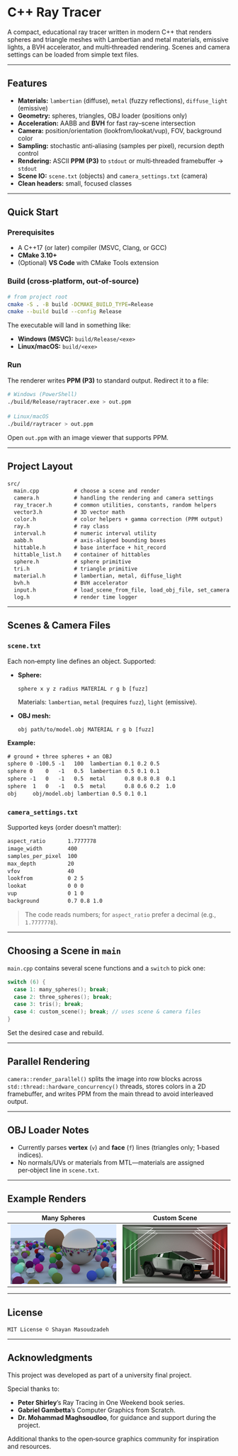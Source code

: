 # C++ Ray Tracer

A compact, educational ray tracer written in modern C++ that renders spheres and triangle meshes with Lambertian and metal materials, emissive lights, a BVH accelerator, and multi‑threaded rendering. Scenes and camera settings can be loaded from simple text files.

---

## Features

* **Materials:** `lambertian` (diffuse), `metal` (fuzzy reflections), `diffuse_light` (emissive)
* **Geometry:** spheres, triangles, OBJ loader (positions only)
* **Acceleration:** AABB and **BVH** for fast ray–scene intersection
* **Camera:** position/orientation (lookfrom/lookat/vup), FOV, background color
* **Sampling:** stochastic anti‑aliasing (samples per pixel), recursion depth control
* **Rendering:** ASCII **PPM (P3)** to `stdout` or multi‑threaded framebuffer → `stdout`
* **Scene IO:** `scene.txt` (objects) and `camera_settings.txt` (camera)
* **Clean headers:** small, focused classes

---

## Quick Start

### Prerequisites

* A C++17 (or later) compiler (MSVC, Clang, or GCC)
* **CMake 3.10+**
* (Optional) **VS Code** with CMake Tools extension

### Build (cross‑platform, out‑of‑source)

```bash
# from project root
cmake -S . -B build -DCMAKE_BUILD_TYPE=Release
cmake --build build --config Release
```

The executable will land in something like:

* **Windows (MSVC):** `build/Release/<exe>`
* **Linux/macOS:** `build/<exe>`

### Run

The renderer writes **PPM (P3)** to standard output. Redirect it to a file:

```bash
# Windows (PowerShell)
./build/Release/raytracer.exe > out.ppm

# Linux/macOS
./build/raytracer > out.ppm
```

Open `out.ppm` with an image viewer that supports PPM.

---

## Project Layout

```
src/
  main.cpp           # choose a scene and render
  camera.h           # handling the rendering and camera settings
  ray_tracer.h       # common utilities, constants, random helpers
  vector3.h          # 3D vector math
  color.h            # color helpers + gamma correction (PPM output)
  ray.h              # ray class
  interval.h         # numeric interval utility
  aabb.h             # axis‑aligned bounding boxes
  hittable.h         # base interface + hit_record
  hittable_list.h    # container of hittables
  sphere.h           # sphere primitive
  tri.h              # triangle primitive
  material.h         # lambertian, metal, diffuse_light
  bvh.h              # BVH accelerator
  input.h            # load_scene_from_file, load_obj_file, set_camera
  log.h              # render time logger
```

---

## Scenes & Camera Files

### `scene.txt`

Each non‑empty line defines an object. Supported:

* **Sphere:**

  ```
  sphere x y z radius MATERIAL r g b [fuzz]
  ```

  Materials: `lambertian`, `metal` (requires `fuzz`), `light` (emissive).
* **OBJ mesh:**

  ```
  obj path/to/model.obj MATERIAL r g b [fuzz]
  ```

**Example:**

```txt
# ground + three spheres + an OBJ
sphere 0 -100.5 -1   100  lambertian 0.1 0.2 0.5
sphere 0    0   -1   0.5  lambertian 0.5 0.1 0.1
sphere -1   0   -1   0.5  metal      0.8 0.8 0.8  0.1
sphere  1   0   -1   0.5  metal      0.8 0.6 0.2  1.0
obj     obj/model.obj lambertian 0.5 0.1 0.1
```

### `camera_settings.txt`

Supported keys (order doesn’t matter):

```txt
aspect_ratio       1.7777778
image_width        400
samples_per_pixel  100
max_depth          20
vfov               40
lookfrom           0 2 5
lookat             0 0 0
vup                0 1 0
background         0.7 0.8 1.0
```

> The code reads numbers; for `aspect_ratio` prefer a decimal (e.g., `1.7777778`).

---

## Choosing a Scene in `main`

`main.cpp` contains several scene functions and a `switch` to pick one:

```cpp
switch (6) {
  case 1: many_spheres(); break;
  case 2: three_spheres(); break;
  case 3: tris(); break;
  case 4: custom_scene(); break; // uses scene & camera files
}
```

Set the desired case and rebuild.

---

## Parallel Rendering

`camera::render_parallel()` splits the image into row blocks across `std::thread::hardware_concurrency()` threads, stores colors in a 2D framebuffer, and writes PPM from the main thread to avoid interleaved output.

---

## OBJ Loader Notes

* Currently parses **vertex** (`v`) and **face** (`f`) lines (triangles only; 1‑based indices).
* No normals/UVs or materials from MTL—materials are assigned per‑object line in `scene.txt`.

---

## Example Renders

|      Many Spheres       |        Custom Scene       |
| ----------------------- | ------------------------- |
|![Many Spheres](images/many_spheres.png)|![Custom Scene](images/example_render.png)|

---

## License

```
MIT License © Shayan Masoudzadeh
```

---

## Acknowledgments

This project was developed as part of a university final project.

Special thanks to:
* **Peter Shirley**’s Ray Tracing in One Weekend book series.
* **Gabriel Gambetta**’s Computer Graphics from Scratch.
* **Dr. Mohammad Maghsoudloo**, for guidance and support during the project.

Additional thanks to the open‑source graphics community for inspiration and resources.
